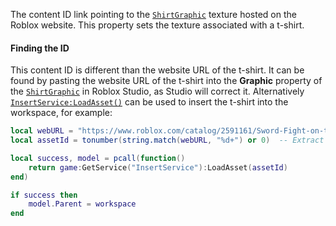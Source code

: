 The content ID link pointing to the [`ShirtGraphic`](https://create.roblox.com/docs/reference/engine/classes/ShirtGraphic) texture hosted on
the Roblox website. This property sets the texture associated with a
t-shirt.
#### Finding the ID

This content ID is different than the website URL of the t-shirt. It can
be found by pasting the website URL of the t-shirt into the **Graphic**
property of the [`ShirtGraphic`](https://create.roblox.com/docs/reference/engine/classes/ShirtGraphic) in Roblox Studio, as Studio will
correct it. Alternatively [`InsertService:LoadAsset()`](https://create.roblox.com/docs/reference/engine/classes/InsertService#LoadAsset) can be used to
insert the t-shirt into the workspace, for example:
```lua
local webURL = "https://www.roblox.com/catalog/2591161/Sword-Fight-on-the-Heights-Ring-of-Fire-T-Shirt"
local assetId = tonumber(string.match(webURL, "%d+") or 0)  -- Extract the number

local success, model = pcall(function()
	return game:GetService("InsertService"):LoadAsset(assetId)
end)

if success then
	model.Parent = workspace
end
```